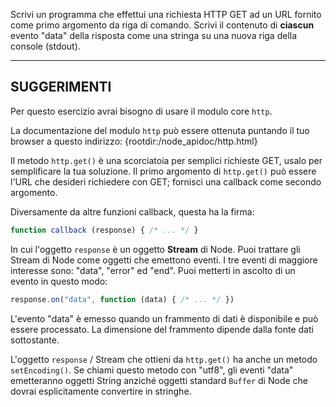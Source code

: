 Scrivi un programma che effettui una richiesta HTTP GET ad un URL fornito come primo argomento da riga di comando. Scrivi il contenuto di **ciascun** evento "data" della risposta come una stringa su una nuova riga della console (stdout).

----------------------------------------------------------------------
## SUGGERIMENTI

Per questo esercizio avrai bisogno di usare il modulo core `http`.

La documentazione del modulo `http` può essere ottenuta puntando il tuo browser a questo indirizzo:
  {rootdir:/node_apidoc/http.html}

Il metodo `http.get()` è una scorciatoia per semplici richieste GET, usalo per semplificare la tua soluzione. Il primo argomento di `http.get()` può essere l'URL che desideri richiedere con GET; fornisci una callback come secondo argomento.

Diversamente da altre funzioni callback, questa ha la firma:

```js
function callback (response) { /* ... */ }
```

In cui l'oggetto `response` è un oggetto **Stream** di Node. Puoi trattare gli Stream di Node come oggetti che emettono eventi.
I tre eventi di maggiore interesse sono: "data", "error" ed "end".
Puoi metterti in ascolto di un evento in questo modo:

```js
response.on("data", function (data) { /* ... */ })
```

L'evento "data" è emesso quando un frammento di dati è disponibile e può essere processato. La dimensione del frammento dipende dalla fonte dati sottostante.

L'oggetto `response` / Stream che ottieni da `http.get()` ha anche un metodo `setEncoding()`. Se chiami questo metodo con "utf8", gli eventi "data" emetteranno oggetti String anziché oggetti standard `Buffer` di Node che dovrai esplicitamente convertire in stringhe.
